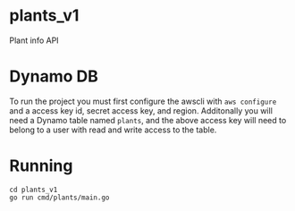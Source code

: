# plants_v1
Plant info API

# Dynamo DB
To run the project you must first configure the awscli with `aws configure` and a access key id, secret access key, and region. Additonally you will need a Dynamo table named `plants`, and the above access key will need to belong to a user with read and write access to the table.

# Running 
```
cd plants_v1
go run cmd/plants/main.go
```